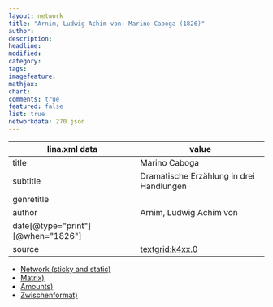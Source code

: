 ```yaml
---
layout: network
title: "Arnim, Ludwig Achim von: Marino Caboga (1826)"
author:
description:
headline:
modified:
category:
tags:
imagefeature: 
mathjax: 
chart: 
comments: true
featured: false
list: true
networkdata: 270.json
---
```

lina.xml data  | value
------------- | -------------
title|Marino Caboga
subtitle|Dramatische Erzählung in drei Handlungen
genretitle|
author|Arnim, Ludwig Achim von
date[@type="print"][@when="1826"]|
source|[textgrid:k4xx.0](https://textgridlab.org/1.0/tgcrud-public/rest/textgrid:k4xx.0/data)



* [Network (sticky and static)](/linas/network270)
* [Matrix)](/linas/matrix270)
* [Amounts)](/linas/amount270)
* [Zwischenformat)](/linas/lina270 )
